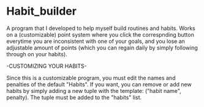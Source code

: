 # Habit_builder
A program that I developed to help myself build routines and habits. Works on a (customizable) point system where you click the correspnding button everytime you are inconsistent with one of your goals, and you lose an adjustable amount of points (which you can regain daily by simply following through on your habits).


-CUSTOMIZING YOUR HABITS-

Since this is a customizable program, you must edit the names and penalties of the default "Habits".
If you want, you can remove or add new habits by simply adding a new tuple with the template: ("habit name", penalty).
The tuple must be added to the "habits" list.

